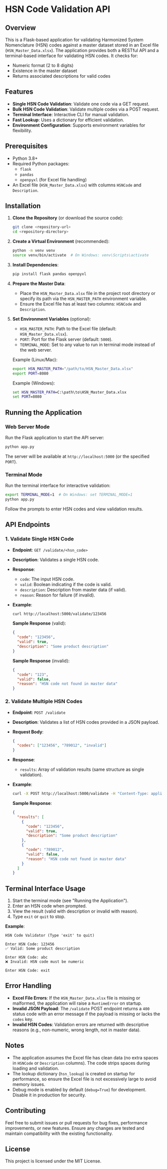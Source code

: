 # HSN Code Validation API

## Overview
This is a Flask-based application for validating Harmonized System Nomenclature (HSN) codes against a master dataset stored in an Excel file (`HSN_Master_Data.xlsx`). The application provides both a RESTful API and a terminal-based interface for validating HSN codes. It checks for:
- Numeric format (2 to 8 digits)
- Existence in the master dataset
- Returns associated descriptions for valid codes

## Features
- **Single HSN Code Validation**: Validate one code via a GET request.
- **Bulk HSN Code Validation**: Validate multiple codes via a POST request.
- **Terminal Interface**: Interactive CLI for manual validation.
- **Fast Lookup**: Uses a dictionary for efficient validation.
- **Environment Configuration**: Supports environment variables for flexibility.

## Prerequisites
- Python 3.8+
- Required Python packages:
  - `flask`
  - `pandas`
  - `openpyxl` (for Excel file handling)
- An Excel file (`HSN_Master_Data.xlsx`) with columns `HSNCode` and `Description`.

## Installation
1. **Clone the Repository** (or download the source code):
   ```bash
   git clone <repository-url>
   cd <repository-directory>
   ```

2. **Create a Virtual Environment** (recommended):
   ```bash
   python -m venv venv
   source venv/bin/activate  # On Windows: venv\Scripts\activate
   ```

3. **Install Dependencies**:
   ```bash
   pip install flask pandas openpyxl
   ```

4. **Prepare the Master Data**:
   - Place the `HSN_Master_Data.xlsx` file in the project root directory or specify its path via the `HSN_MASTER_PATH` environment variable.
   - Ensure the Excel file has at least two columns: `HSNCode` and `Description`.

5. **Set Environment Variables** (optional):
   - `HSN_MASTER_PATH`: Path to the Excel file (default: `HSN_Master_Data.xlsx`).
   - `PORT`: Port for the Flask server (default: `5000`).
   - `TERMINAL_MODE`: Set to any value to run in terminal mode instead of the web server.

   Example (Linux/Mac):
   ```bash
   export HSN_MASTER_PATH="/path/to/HSN_Master_Data.xlsx"
   export PORT=8080
   ```

   Example (Windows):
   ```cmd
   set HSN_MASTER_PATH=C:\path\to\HSN_Master_Data.xlsx
   set PORT=8080
   ```

## Running the Application
### Web Server Mode
Run the Flask application to start the API server:
```bash
python app.py
```
The server will be available at `http://localhost:5000` (or the specified `PORT`).

### Terminal Mode
Run the terminal interface for interactive validation:
```bash
export TERMINAL_MODE=1  # On Windows: set TERMINAL_MODE=1
python app.py
```
Follow the prompts to enter HSN codes and view validation results.

## API Endpoints
### 1. Validate Single HSN Code
- **Endpoint**: `GET /validate/<hsn_code>`
- **Description**: Validates a single HSN code.
- **Response**:
  - `code`: The input HSN code.
  - `valid`: Boolean indicating if the code is valid.
  - `description`: Description from master data (if valid).
  - `reason`: Reason for failure (if invalid).

- **Example**:
  ```bash
  curl http://localhost:5000/validate/123456
  ```
  **Sample Response** (valid):
  ```json
  {
    "code": "123456",
    "valid": true,
    "description": "Some product description"
  }
  ```
  **Sample Response** (invalid):
  ```json
  {
    "code": "123",
    "valid": false,
    "reason": "HSN code not found in master data"
  }
  ```

### 2. Validate Multiple HSN Codes
- **Endpoint**: `POST /validate`
- **Description**: Validates a list of HSN codes provided in a JSON payload.
- **Request Body**:
  ```json
  {
    "codes": ["123456", "789012", "invalid"]
  }
  ```
- **Response**:
  - `results`: Array of validation results (same structure as single validation).

- **Example**:
  ```bash
  curl -X POST http://localhost:5000/validate -H "Content-Type: application/json" -d '{"codes": ["123456", "789012"]}'
  ```
  **Sample Response**:
  ```json
  {
    "results": [
      {
        "code": "123456",
        "valid": true,
        "description": "Some product description"
      },
      {
        "code": "789012",
        "valid": false,
        "reason": "HSN code not found in master data"
      }
    ]
  }
  ```

## Terminal Interface Usage
1. Start the terminal mode (see "Running the Application").
2. Enter an HSN code when prompted.
3. View the result (valid with description or invalid with reason).
4. Type `exit` or `quit` to stop.

**Example**:
```
HSN Code Validator (Type 'exit' to quit)

Enter HSN Code: 123456
✅ Valid: Some product description

Enter HSN Code: abc
❌ Invalid: HSN code must be numeric

Enter HSN Code: exit
```

## Error Handling
- **Excel File Errors**: If the `HSN_Master_Data.xlsx` file is missing or malformed, the application will raise a `RuntimeError` on startup.
- **Invalid JSON Payload**: The `/validate` POST endpoint returns a `400` status code with an error message if the payload is missing or lacks the `codes` key.
- **Invalid HSN Codes**: Validation errors are returned with descriptive reasons (e.g., non-numeric, wrong length, not in master data).

## Notes
- The application assumes the Excel file has clean data (no extra spaces in `HSNCode` or `Description` columns). The code strips spaces during loading and validation.
- The lookup dictionary (`hsn_lookup`) is created on startup for performance, so ensure the Excel file is not excessively large to avoid memory issues.
- Debug mode is enabled by default (`debug=True`) for development. Disable it in production for security.

## Contributing
Feel free to submit issues or pull requests for bug fixes, performance improvements, or new features. Ensure any changes are tested and maintain compatibility with the existing functionality.

## License
This project is licensed under the MIT License.
